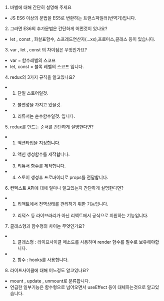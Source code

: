 1. 바벨에 대해 간단히 설명해 주세요

- JS ES6 이상의 문법을 ES5로 변환하는 트랜스파일러(번역기)입니다.

2. 그러면 ES6의 추가문법은 간단하게 어떤것이 있나요?

- let , const , 화살표함수, 스프레드연산자(...xx),프로미스,클래스 등이 있습니다.

3. var , let , const 의 차이점은 무엇인가요?

- var = 함수레벨의 스코프
- let, const = 블록 레벨의 스코프 입니다.

4. redux의 3가지 규칙을 알고있나요?

- 1.  단일 스토어일것.
- 2.  불변성을 가지고 있을것.
- 3.  리듀서는 순수함수일것. 입니다.

5. redux를 만드는 순서를 간단하게 설명한다면?

- 1. 액션타입을 지정합니다.
- 2. 액션 생성함수를 제작합니다.
- 3. 리듀서 함수를 제작합니다.
- 4. 스토어 생성후 프로바이더로 props를 전달합니다.

6. 컨텍스트 API에 대해 얼마나 알고있는지 간단하게 설명한다면?

- 1. 리액트에서 전역상태를 관리하기 위한 기능입니다.
- 2. 리덕스 등 라이브러리가 아닌 리액트에서 공식으로 지원하는 기능입니다.

7. 클래스형과 함수형의 차이는 무엇인가요?

- 1. 클래스형 : 라이프사이클 메소드를 사용하며 render 함수를 필수로 보유해야합니다.

- 2. 함수 : hooks를 사용합니다.

8. 라이프사이클에 대해 어느정도 알고있나요?

- mount , update , unmount로 분류합니다.
- 언급한 일부기능은 함수형으로 넘어오면서 useEffect 등이 대체하는것으로 알고있습니다.
